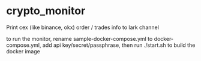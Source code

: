 # crypto_monitor


Print cex (like binance, okx) order / trades info to lark channel 

to run the monitor, rename sample-docker-compose.yml to docker-compose.yml, add api key/secret/passphrase, then run ./start.sh to build the docker image